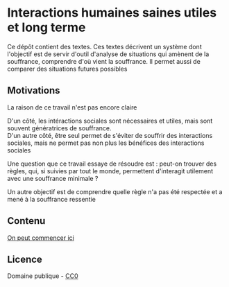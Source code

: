 # Interactions humaines saines utiles et long terme

Ce dépôt contient des textes. Ces textes décrivent un système dont l'objectif est de servir d'outil d'analyse de situations qui amènent de la souffrance, comprendre d'où vient la souffrance. Il permet aussi de comparer des situations futures possibles


## Motivations

La raison de ce travail n'est pas encore claire

D'un côté, les intéractions sociales sont nécessaires et utiles, mais sont souvent génératrices de souffrance.\
D'un autre côté, être seul permet de s'éviter de souffrir des interactions sociales, mais ne permet pas non plus les bénéfices des interactions sociales

Une question que ce travail essaye de résoudre est : peut-on trouver des règles, qui, si suivies par tout le monde, permettent d'interagit utilement avec une souffrance minimale ?

Un autre objectif est de comprendre quelle règle n'a pas été respectée et a mené à la souffrance ressentie


## Contenu

[On peut commencer ici](index.md)


## Licence 

Domaine publique - [CC0](LICENSE)
